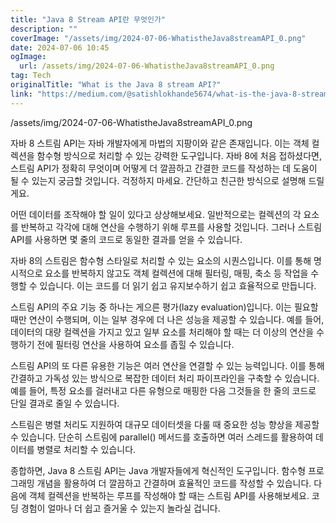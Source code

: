 ```yaml
---
title: "Java 8 Stream API란 무엇인가"
description: ""
coverImage: "/assets/img/2024-07-06-WhatistheJava8streamAPI_0.png"
date: 2024-07-06 10:45
ogImage: 
  url: /assets/img/2024-07-06-WhatistheJava8streamAPI_0.png
tag: Tech
originalTitle: "What is the Java 8 stream API?"
link: "https://medium.com/@satishlokhande5674/what-is-the-java-8-stream-api-9b61ab142618"
---
```




/assets/img/2024-07-06-WhatistheJava8streamAPI_0.png

자바 8 스트림 API는 자바 개발자에게 마법의 지팡이와 같은 존재입니다. 이는 객체 컬렉션을 함수형 방식으로 처리할 수 있는 강력한 도구입니다. 자바 8에 처음 접하셨다면, 스트림 API가 정확히 무엇이며 어떻게 더 깔끔하고 간결한 코드를 작성하는 데 도움이 될 수 있는지 궁금할 것입니다. 걱정하지 마세요. 간단하고 친근한 방식으로 설명해 드릴게요.

어떤 데이터를 조작해야 할 일이 있다고 상상해보세요. 일반적으로는 컬렉션의 각 요소를 반복하고 각각에 대해 연산을 수행하기 위해 루프를 사용할 것입니다. 그러나 스트림 API를 사용하면 몇 줄의 코드로 동일한 결과를 얻을 수 있습니다.

자바 8의 스트림은 함수형 스타일로 처리할 수 있는 요소의 시퀀스입니다. 이를 통해 명시적으로 요소를 반복하지 않고도 객체 컬렉션에 대해 필터링, 매핑, 축소 등 작업을 수행할 수 있습니다. 이는 코드를 더 읽기 쉽고 유지보수하기 쉽고 효율적으로 만듭니다.


<div class="content-ad"></div>

스트림 API의 주요 기능 중 하나는 게으른 평가(lazy evaluation)입니다. 이는 필요할 때만 연산이 수행되며, 이는 일부 경우에 더 나은 성능을 제공할 수 있습니다. 예를 들어, 데이터의 대량 컬렉션을 가지고 있고 일부 요소를 처리해야 할 때는 더 이상의 연산을 수행하기 전에 필터링 연산을 사용하여 요소를 좁힐 수 있습니다.

스트림 API의 또 다른 유용한 기능은 여러 연산을 연결할 수 있는 능력입니다. 이를 통해 간결하고 가독성 있는 방식으로 복잡한 데이터 처리 파이프라인을 구축할 수 있습니다. 예를 들어, 특정 요소를 걸러내고 다른 유형으로 매핑한 다음 그것들을 한 줄의 코드로 단일 결과로 줄일 수 있습니다.

스트림은 병렬 처리도 지원하여 대규모 데이터셋을 다룰 때 중요한 성능 향상을 제공할 수 있습니다. 단순히 스트림에 parallel() 메서드를 호출하면 여러 스레드를 활용하여 데이터를 병렬로 처리할 수 있습니다.

종합하면, Java 8 스트림 API는 Java 개발자들에게 혁신적인 도구입니다. 함수형 프로그래밍 개념을 활용하여 더 깔끔하고 간결하며 효율적인 코드를 작성할 수 있습니다. 다음에 객체 컬렉션을 반복하는 루프를 작성해야 할 때는 스트림 API를 사용해보세요. 코딩 경험이 얼마나 더 쉽고 즐거울 수 있는지 놀라실 겁니다.